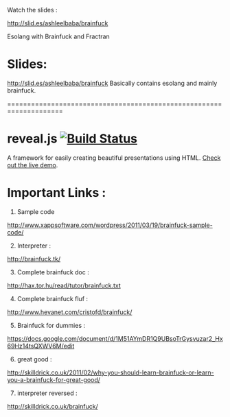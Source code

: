 Watch the slides :

http://slid.es/ashleelbaba/brainfuck


Esolang with Brainfuck and Fractran


Slides: 
========================================================
http://slid.es/ashleelbaba/brainfuck
Basically contains esolang and mainly brainfuck.


====================================================================

# reveal.js [![Build Status](https://travis-ci.org/hakimel/reveal.js.png?branch=master)](https://travis-ci.org/hakimel/reveal.js)

A framework for easily creating beautiful presentations using HTML. [Check out the live demo](http://lab.hakim.se/reveal-js/).



Important Links : 
========================================================
1. Sample code  

http://www.xappsoftware.com/wordpress/2011/03/19/brainfuck-sample-code/

2. Interpreter :

http://brainfuck.tk/

3. Complete brainfuck doc :

http://hax.tor.hu/read/tutor/brainfuck.txt

4. Complete brainfuck fluf :

http://www.hevanet.com/cristofd/brainfuck/

5. Brainfuck for dummies :

https://docs.google.com/document/d/1M51AYmDR1Q9UBsoTrGysvuzar2_Hx69Hz14tsQXWV6M/edit

6. great good :

http://skilldrick.co.uk/2011/02/why-you-should-learn-brainfuck-or-learn-you-a-brainfuck-for-great-good/

7. interpreter reversed :

http://skilldrick.co.uk/brainfuck/
